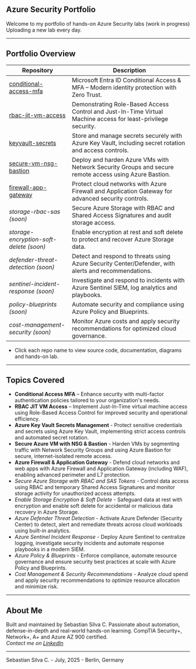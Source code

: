 ## Azure Security Portfolio

Welcome to my portfolio of hands-on Azure Security labs (work in progress) Uploading a new lab every day.

---

## Portfolio Overview

| Repository                                                                                     | Description                                                                                                     |
|------------------------------------------------------------------------------------------------|-----------------------------------------------------------------------------------------------------------------|
| [conditional-access-mfa](https://github.com/Azure-Security-Portfolio/conditional-access-mfa)   | Microsoft Entra ID Conditional Access & MFA – Modern identity protection with Zero Trust.                       |
| [rbac-jit-vm-access](https://github.com/Azure-Security-Portfolio/rbac-jit-vm-access)           | Demonstrating Role-Based Access Control and Just-In-Time Virtual Machine access for least-privilege security.   |
| [keyvault-secrets](https://github.com/Azure-Security-Portfolio/keyvault-secrets)               | Store and manage secrets securely with Azure Key Vault, including secret rotation and access controls.          |
| [secure-vm-nsg-bastion](https://github.com/Azure-Security-Portfolio/secure-vm-nsg-bastion)     | Deploy and harden Azure VMs with Network Security Groups and secure remote access using Azure Bastion.          |
| [firewall-app-gateway](https://github.com/Azure-Security-Portfolio/firewall-app-gateway)       | Protect cloud networks with Azure Firewall and Application Gateway for advanced security controls.              |
| *storage-rbac-sas (soon)*                                                                      | Secure Azure Storage with RBAC and Shared Access Signatures and audit storage access.                           |
| *storage-encryption-soft-delete (soon)*                                                        | Enable encryption at rest and soft delete to protect and recover Azure Storage data.                            |
| *defender-threat-detection (soon)*                                                             | Detect and respond to threats using Azure Security Center/Defender, with alerts and recommendations.            |
| *sentinel-incident-response (soon)*                                                            | Investigate and respond to incidents with Azure Sentinel SIEM, log analytics and playbooks.                     |
| *policy-blueprints (soon)*                                                                     | Automate security and compliance using Azure Policy and Blueprints.                                             |
| *cost-management-security (soon)*                                                              | Monitor Azure costs and apply security recommendations for optimized cloud governance.                          |

* Click each repo name to view source code, documentation, diagrams and hands-on lab.

---

## Topics Covered

- **Conditional Access MFA** – Enhance security with multi-factor authentication policies tailored to your organization's needs.
- **RBAC JIT VM Access** – Implement Just-In-Time virtual machine access using Role-Based Access Control for improved security and operational efficiency.
- **Azure Key Vault Secrets Management** - Protect sensitive credentials and secrets using Azure Key Vault, implementing strict access controls and automated secret rotation.
- **Secure Azure VM with NSG & Bastion** - Harden VMs by segmenting traffic with Network Security Groups and using Azure Bastion for secure, internet-isolated remote access.
- **Azure Firewall & Application Gateway** - Defend cloud networks and web apps with Azure Firewall and Application Gateway (including WAF), enabling advanced perimeter and L7 protection.
- *Secure Azure Storage with RBAC and SAS Tokens* - Control data access using RBAC and temporary Shared Access Signatures and monitor storage activity for unauthorized access attempts.
- *Enable Storage Encryption & Soft Delete* - Safeguard data at rest with encryption and enable soft delete for accidental or malicious data recovery in Azure Storage.
- *Azure Defender Threat Detection* - Activate Azure Defender (Security Center) to detect, alert and remediate threats across cloud workloads using built-in analytics.
- *Azure Sentinel Incident Response* - Deploy Azure Sentinel to centralize logging, investigate security incidents and automate response playbooks in a modern SIEM.
- *Azure Policy & Blueprints* - Enforce compliance, automate resource governance and ensure security best practices at scale with Azure Policy and Blueprints.
- *Cost Management & Security Recommendations* - Analyze cloud spend and apply security recommendations to optimize resource allocation and minimize risk.

---

## About Me

Built and maintained by Sebastian Silva C. Passionate about automation, defense-in-depth and real-world hands-on learning. 
CompTIA Security+, Network+, A+ and Azure AZ 900 certified.   
*Contact me on [LinkedIn](https://www.linkedin.com/in/sebastiansilc)*

---

Sebastian Silva C. - July, 2025 - Berlin, Germany
